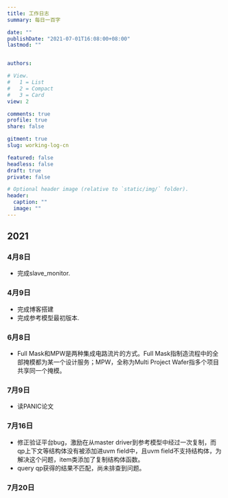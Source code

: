 ```yaml
---
title: 工作日志
summary: 每日一百字

date: ""
publishDate: "2021-07-01T16:08:00+08:00"
lastmod: ""


authors:

# View.
#   1 = List
#   2 = Compact
#   3 = Card
view: 2

comments: true
profile: true
share: false

gitment: true
slug: working-log-cn

featured: false
headless: false
draft: true
private: false

# Optional header image (relative to `static/img/` folder).
header:
  caption: ""
  image: ""
---
```

## 2021
### 4月8日
- 完成slave_monitor.
### 4月9日
- 完成博客搭建
- 完成参考模型最初版本.
### 6月8日
- Full Mask和MPW是两种集成电路流片的方式。Full Mask指制造流程中的全部掩模都为某一个设计服务；MPW，全称为Multi Project Wafer指多个项目共享同一个掩模。
### 7月9日
- 读PANIC论文
### 7月16日
- 修正验证平台bug，激励在从master driver到参考模型中经过一次复制，而qp上下文等结构体没有被添加进uvm field中，且uvm field不支持结构体，为解决这个问题，item类添加了复制结构体函数。
- query qp获得的结果不匹配，尚未排查到问题。
### 7月20日

